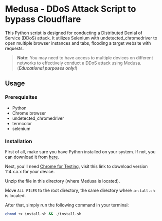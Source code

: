 # Medusa - DDoS Attack Script to bypass Cloudflare

This Python script is designed for conducting a Distributed Denial of Service (DDoS) attack. It utilizes Selenium with undetected_chromedriver to open multiple browser instances and tabs, flooding a target website with requests.

> **Note:** You may need to have access to multiple devices on different networks to effectively conduct a DDoS attack using Medusa. (**_Educational purposes only!_**)

## Usage

### Prerequisites

- Python
- Chrome browser
- undetected_chromedriver
- termcolor
- selenium

### Installation

First of all, make sure you have Python installed on your system. If not, you can download it from [here](https://www.python.org/downloads/).

Next, you'll need [Chrome for Testing](https://googlechromelabs.github.io/chrome-for-testing/known-good-versions-with-downloads.json), visit this link to download version 114.x.x.x for your device.

Unzip the file in this directory (where Medusa is located).

Move `ALL FILES` to the root directory, the same directory where `install.sh` is located.

After that, simply run the following command in your terminal:

```bash
chmod +x install.sh && ./install.sh
```
